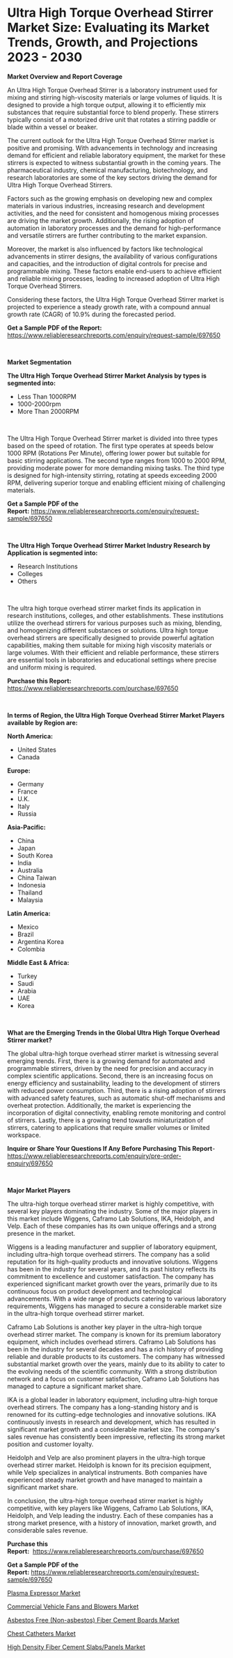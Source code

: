 <p><h1>Ultra High Torque Overhead Stirrer Market Size: Evaluating its Market Trends, Growth, and Projections 2023 - 2030</h1></p><p><strong>Market Overview and Report Coverage</strong></p>
<p><p>An Ultra High Torque Overhead Stirrer is a laboratory instrument used for mixing and stirring high-viscosity materials or large volumes of liquids. It is designed to provide a high torque output, allowing it to efficiently mix substances that require substantial force to blend properly. These stirrers typically consist of a motorized drive unit that rotates a stirring paddle or blade within a vessel or beaker.</p><p>The current outlook for the Ultra High Torque Overhead Stirrer market is positive and promising. With advancements in technology and increasing demand for efficient and reliable laboratory equipment, the market for these stirrers is expected to witness substantial growth in the coming years. The pharmaceutical industry, chemical manufacturing, biotechnology, and research laboratories are some of the key sectors driving the demand for Ultra High Torque Overhead Stirrers.</p><p>Factors such as the growing emphasis on developing new and complex materials in various industries, increasing research and development activities, and the need for consistent and homogenous mixing processes are driving the market growth. Additionally, the rising adoption of automation in laboratory processes and the demand for high-performance and versatile stirrers are further contributing to the market expansion.</p><p>Moreover, the market is also influenced by factors like technological advancements in stirrer designs, the availability of various configurations and capacities, and the introduction of digital controls for precise and programmable mixing. These factors enable end-users to achieve efficient and reliable mixing processes, leading to increased adoption of Ultra High Torque Overhead Stirrers.</p><p>Considering these factors, the Ultra High Torque Overhead Stirrer market is projected to experience a steady growth rate, with a compound annual growth rate (CAGR) of 10.9% during the forecasted period.</p></p>
<p><strong>Get a Sample PDF of the Report:</strong> <a href="https://www.reliableresearchreports.com/enquiry/request-sample/697650">https://www.reliableresearchreports.com/enquiry/request-sample/697650</a></p>
<p>&nbsp;</p>
<p><strong>Market Segmentation</strong></p>
<p><strong>The Ultra High Torque Overhead Stirrer Market Analysis by types is segmented into:</strong></p>
<p><ul><li>Less Than 1000RPM</li><li>1000-2000rpm</li><li>More Than 2000RPM</li></ul></p>
<p>&nbsp;</p>
<p><p>The Ultra High Torque Overhead Stirrer market is divided into three types based on the speed of rotation. The first type operates at speeds below 1000 RPM (Rotations Per Minute), offering lower power but suitable for basic stirring applications. The second type ranges from 1000 to 2000 RPM, providing moderate power for more demanding mixing tasks. The third type is designed for high-intensity stirring, rotating at speeds exceeding 2000 RPM, delivering superior torque and enabling efficient mixing of challenging materials.</p></p>
<p><strong>Get a Sample PDF of the Report:</strong>&nbsp;<a href="https://www.reliableresearchreports.com/enquiry/request-sample/697650">https://www.reliableresearchreports.com/enquiry/request-sample/697650</a></p>
<p>&nbsp;</p>
<p><strong>The Ultra High Torque Overhead Stirrer Market Industry Research by Application is segmented into:</strong></p>
<p><ul><li>Research Institutions</li><li>Colleges</li><li>Others</li></ul></p>
<p>&nbsp;</p>
<p><p>The ultra high torque overhead stirrer market finds its application in research institutions, colleges, and other establishments. These institutions utilize the overhead stirrers for various purposes such as mixing, blending, and homogenizing different substances or solutions. Ultra high torque overhead stirrers are specifically designed to provide powerful agitation capabilities, making them suitable for mixing high viscosity materials or large volumes. With their efficient and reliable performance, these stirrers are essential tools in laboratories and educational settings where precise and uniform mixing is required.</p></p>
<p><strong>Purchase this Report:</strong>&nbsp; <a href="https://www.reliableresearchreports.com/purchase/697650">https://www.reliableresearchreports.com/purchase/697650</a></p>
<p>&nbsp;</p>
<p><strong>In terms of Region, the Ultra High Torque Overhead Stirrer Market Players available by Region are:</strong></p>
<p>
    <p> <strong> North America: </strong>
        <ul>
            <li>United States</li>
            <li>Canada</li>
        </ul>
        </p> 
    <p> <strong> Europe: </strong>
        <ul>
            <li>Germany</li>
            <li>France</li>
            <li>U.K.</li>
            <li>Italy</li>
            <li>Russia</li>
        </ul>
        </p> 
    <p> <strong> Asia-Pacific: </strong>
        <ul>
            <li>China</li>
            <li>Japan</li>
            <li>South Korea</li>
            <li>India</li>
            <li>Australia</li>
            <li>China Taiwan</li>
            <li>Indonesia</li>
            <li>Thailand</li>
            <li>Malaysia</li>
        </ul>
        </p> 
    <p> <strong> Latin America: </strong>
        <ul>
            <li>Mexico</li>
            <li>Brazil</li>
            <li>Argentina Korea</li>
            <li>Colombia</li>
        </ul>
        </p> 
    <p> <strong> Middle East & Africa: </strong>
        <ul>
            <li>Turkey</li>
            <li>Saudi</li>
            <li>Arabia</li>
            <li>UAE</li>
            <li>Korea</li>
        </ul>
    </p>
    </p>
<p>&nbsp;</p>
<p><strong>What are the Emerging Trends in the Global Ultra High Torque Overhead Stirrer market?</strong></p>
<p><p>The global ultra-high torque overhead stirrer market is witnessing several emerging trends. First, there is a growing demand for automated and programmable stirrers, driven by the need for precision and accuracy in complex scientific applications. Second, there is an increasing focus on energy efficiency and sustainability, leading to the development of stirrers with reduced power consumption. Third, there is a rising adoption of stirrers with advanced safety features, such as automatic shut-off mechanisms and overheat protection. Additionally, the market is experiencing the incorporation of digital connectivity, enabling remote monitoring and control of stirrers. Lastly, there is a growing trend towards miniaturization of stirrers, catering to applications that require smaller volumes or limited workspace.</p></p>
<p><strong>Inquire or Share Your Questions If Any Before Purchasing This Report</strong>- <a href="https://www.reliableresearchreports.com/enquiry/pre-order-enquiry/697650">https://www.reliableresearchreports.com/enquiry/pre-order-enquiry/697650</a></p>
<p>&nbsp;</p>
<p><strong>Major Market Players</strong></p>
<p><p>The ultra-high torque overhead stirrer market is highly competitive, with several key players dominating the industry. Some of the major players in this market include Wiggens, Caframo Lab Solutions, IKA, Heidolph, and Velp. Each of these companies has its own unique offerings and a strong presence in the market.</p><p>Wiggens is a leading manufacturer and supplier of laboratory equipment, including ultra-high torque overhead stirrers. The company has a solid reputation for its high-quality products and innovative solutions. Wiggens has been in the industry for several years, and its past history reflects its commitment to excellence and customer satisfaction. The company has experienced significant market growth over the years, primarily due to its continuous focus on product development and technological advancements. With a wide range of products catering to various laboratory requirements, Wiggens has managed to secure a considerable market size in the ultra-high torque overhead stirrer market.</p><p>Caframo Lab Solutions is another key player in the ultra-high torque overhead stirrer market. The company is known for its premium laboratory equipment, which includes overhead stirrers. Caframo Lab Solutions has been in the industry for several decades and has a rich history of providing reliable and durable products to its customers. The company has witnessed substantial market growth over the years, mainly due to its ability to cater to the evolving needs of the scientific community. With a strong distribution network and a focus on customer satisfaction, Caframo Lab Solutions has managed to capture a significant market share.</p><p>IKA is a global leader in laboratory equipment, including ultra-high torque overhead stirrers. The company has a long-standing history and is renowned for its cutting-edge technologies and innovative solutions. IKA continuously invests in research and development, which has resulted in significant market growth and a considerable market size. The company's sales revenue has consistently been impressive, reflecting its strong market position and customer loyalty.</p><p>Heidolph and Velp are also prominent players in the ultra-high torque overhead stirrer market. Heidolph is known for its precision equipment, while Velp specializes in analytical instruments. Both companies have experienced steady market growth and have managed to maintain a significant market share.</p><p>In conclusion, the ultra-high torque overhead stirrer market is highly competitive, with key players like Wiggens, Caframo Lab Solutions, IKA, Heidolph, and Velp leading the industry. Each of these companies has a strong market presence, with a history of innovation, market growth, and considerable sales revenue.</p></p>
<p><strong>Purchase this Report:</strong>&nbsp;&nbsp;<a href="https://www.reliableresearchreports.com/purchase/697650">https://www.reliableresearchreports.com/purchase/697650</a></p>
<p></p>
<p><strong>Get a Sample PDF of the Report:</strong>&nbsp;<a href="https://www.reliableresearchreports.com/enquiry/request-sample/697650">https://www.reliableresearchreports.com/enquiry/request-sample/697650</a></p>
<p><p><a href="https://medium.com/@lap.snake.again/plasma-expressor-market-size-growth-forecast-2023-2030-014981b3e05d">Plasma Expressor Market</a></p><p><a href="https://www.linkedin.com/pulse/decoding-commercial-vehicle-fans-blowers-market-deep-dive/">Commercial Vehicle Fans and Blowers Market</a></p><p><a href="https://www.linkedin.com/pulse/asbestos-free-non-asbestos-fiber-cement-boards-market/">Asbestos Free (Non-asbestos) Fiber Cement Boards Market</a></p><p><a href="https://medium.com/@brandonramos59/chest-catheters-market-size-cagr-trends-2024-2030-30f8e3cb70e0">Chest Catheters Market</a></p><p><a href="https://www.linkedin.com/pulse/high-density-fiber-cement-slabspanels-market-research-report/">High Density Fiber Cement Slabs/Panels Market</a></p></p>